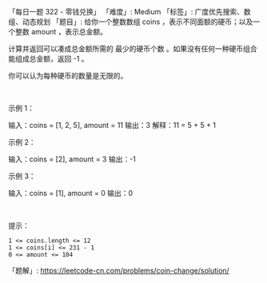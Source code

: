 「每日一题 322 - 零钱兑换」
「难度」: Medium
「标签」: 广度优先搜索、数组、动态规划
「题目」: 给你一个整数数组 coins ，表示不同面额的硬币；以及一个整数 amount ，表示总金额。

计算并返回可以凑成总金额所需的 最少的硬币个数 。如果没有任何一种硬币组合能组成总金额，返回 -1 。

你可以认为每种硬币的数量是无限的。

 

示例 1：

输入：coins = [1, 2, 5], amount = 11
输出：3 
解释：11 = 5 + 5 + 1

示例 2：

输入：coins = [2], amount = 3
输出：-1

示例 3：

输入：coins = [1], amount = 0
输出：0


 

提示：


	1 <= coins.length <= 12
	1 <= coins[i] <= 231 - 1
	0 <= amount <= 104



「题解」: https://leetcode-cn.com/problems/coin-change/solution/